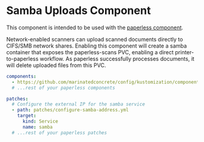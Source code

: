 # Samba Uploads Component

This component is intended to be used with the [paperless component](../paperless/README.md).

Network-enabled scanners can upload scanned documents directly to CIFS/SMB network shares. Enabling this component will create a samba container that exposes the paperless-scans PVC, enabling a direct printer-to-paperless workflow. As paperless successfully processes documents, it will delete uploaded files from this PVC.

```yaml
components:
  - https://github.com/marinatedconcrete/config/kustomization/components/samba-upload
  # ...rest of your paperless components

patches:
  # Configure the external IP for the samba service
  - path: patches/configure-samba-address.yml
    target:
      kind: Service
      name: samba
  # ...rest of your paperless patches
```
